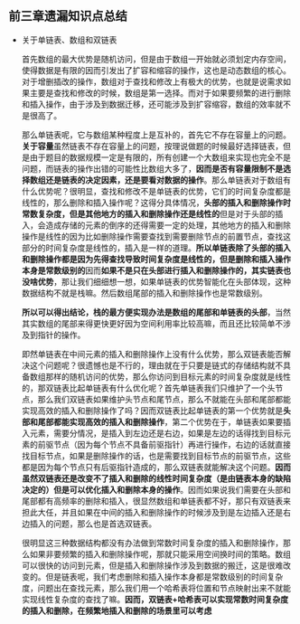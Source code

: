 ## 前三章遗漏知识点总结

* 关于单链表、数组和双链表

  首先数组的最大优势是随机访问，但是由于数组一开始就必须划定内存空间，使得数据是有限的因而引发出了扩容和缩容的操作，这也是动态数组的核心。对于增删插改的操作，数组对于查找和修改上有极大的优势，也就是说需求如果主要是查找和修改的时候，数组是第一选择。而对于如果要频繁的进行删除和插入操作，由于涉及到数据迁移，还可能涉及到扩容缩容，数组的效率就不是很高了。

  那么单链表呢，它与数组某种程度上是互补的，首先它不存在容量上的问题。**关于容量**虽然链表不存在容量上的问题，按理说做题的时候最好选择链表，但是由于题目的数据规模一定是有限的，所有创建一个大数组来实现也完全不是问题，而链表的操作出错的可能性比数组大多了，**因而是否有容量限制不是选择数组还是链表的决定因素，还是要看对数据的操作**。那么单链表对于数组有什么优势呢？很明显，查找和修改不是单链表的优势，它们的时间复杂度都是线性的，那么删除和插入操作呢？这得分具体情况，**头部的插入和删除操作时常数复杂度，但是其他地方的插入和删除操作还是线性的**但是对于头部的插入，会造成存储的元素的倒序的还得需要一定的处理，其他地方的插入和删除操作是线性的因为比如删除操作需要查找到需要删除节点的前置节点，查找这部分的时间复杂度是线性的，插入是一样的道理。**所以单链表除了头部的插入和删除操作都是因为先得查找导致时间复杂度是线性的，但是删除和插入操作本身是常数级别的**因而**如果不是只在头部进行插入和删除操作的，其实链表也没啥优势**，那让我们细细想一想，如果单链表的优势智能化在头部体现，这种数据结构不就是栈嘛。然后数组尾部的插入和删除操作也是常数级别。

  **所以可以得出结论，栈的最方便实现办法是数组的尾部和单链表的头部**，当然其实数组的尾部来得更快更好因为空间利用率比较高嘛，而且还比较简单不涉及到指针的操作。

  即然单链表在中间元素的插入和删除操作上没有什么优势，那么双链表能否解决这个问题呢？很遗憾也是不行的，理由就在于只要是链式的存储结构就不具备数组那样的随机访问的优势，那么你访问到目标元素的时间复杂度就是线性的，那双链表比起单链表有什么优化呢？首先单链表我们只维护了一个头节点，那么我们双链表如果维护头节点和尾节点，那么不就能在头部和尾部都能实现高效的插入和删除操作了吗？因而双链表比起单链表的第一个优势就是**头部和尾部都能实现高效的插入和删除操作**，第二个优势在于，单链表如果要插入元素，需要分情况，是插入到左边还是右边，如果是左边的话得找到目标元素的前驱节点（因为每个节点不具备前驱指针）再进行操作，右边的话就直接找目标节点，如果是删除操作的话，也是需要找到目标节点的前驱节点，这些都是因为每个节点只有后驱指针造成的，那么双链表就能解决这个问题。**因而虽然双链表还是改变不了插入和删除的线性时间复杂度（是由链表本身的缺陷决定的）但是可以优化插入和删除本身的操作**。因而如果说我们需要在头部和尾部都有高频率的删除和插入，很显然数组和单链表都不好，那只有双链表来担此大任，并且如果在中间的插入和删除操作的时候涉及到是左边插入还是右边插入的问题，那么也是首选双链表。

  很明显这三种数据结构都没有办法做到常数时间复杂度的插入和删除操作，那么如果非要频繁的插入和删除操作呢，那就只能采用空间换时间的策略。数组可以很快的访问到元素，但是插入和删除操作涉及到数据的搬迁，这是很难改变的。但是链表呢，我们考虑删除和插入操作本身都是常数级别的时间复杂度，问题出在查找元素，那么我们用一个哈希表将位置和节点映射出来不就能实现线性复杂度的查找了嘛。**因而，双链表+哈希表可以实现常数时间复杂度的插入和删除，在频繁地插入和删除的场景里可以考虑**

# 